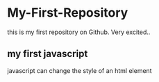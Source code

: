 # My-First-Repository
this is my first repository on Github. Very excited.. 

<!DOCTYPE html>
<html lang="en">
<head>
    <meta charset="UTF-8">
    <meta http-equiv="X-UA-Compatible" content="IE=edge">
    <meta name="viewport" content="width=device-width, initial-scale=1.0">
    <title>Document</title>
</head>
<body>
    <h2>my first javascript</h2>
    <p id="demo">javascript can change the style of an html element</p>
        <script>
            function myfunction(){

            document.getElementById("demo").style.fontsize="25px";
            document.getElementById("demo").style.color="red";
            document.getElementById("demo").style.backgroundColor="yellow"
            }       
        </script>
        <button type="button"onclick="myfunction()">Clickme!</button>
</body>
</html>
